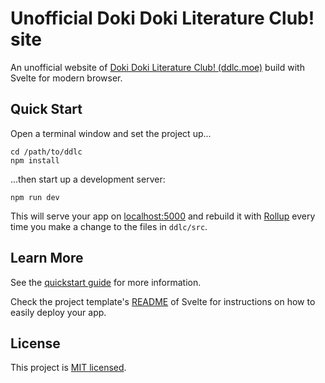 # Unofficial Doki Doki Literature Club! site
An unofficial website of [Doki Doki Literature Club! (ddlc.moe)](http://ddlc.moe/) build with Svelte for modern browser.

## Quick Start
Open a terminal window and set the project up...

```
cd /path/to/ddlc
npm install
```

...then start up a development server:

```
npm run dev
```

This will serve your app on [localhost:5000](http://localhost:5000/) and rebuild it with [Rollup](https://rollupjs.org/) every time you make a change to the files in `ddlc/src`.

## Learn More
See the [quickstart guide](https://svelte.dev/blog/the-easiest-way-to-get-started) for more information.

Check the project template's [README](https://github.com/sveltejs/template/blob/master/README.md) of Svelte for instructions on how to easily deploy your app.

## License
This project is [MIT licensed](https://github.com/shixiaobang/ddlc-site/blob/main/LICENSE).
